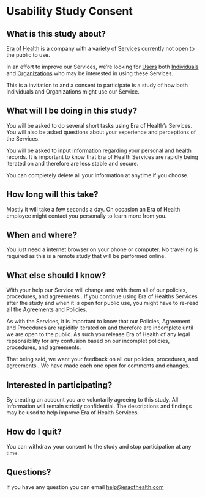 # Usability Study Consent

## What is this study about?
[Era of Health](terminology.md#era-of-health) is a company with a variety of [Services](terminology.md#services) currently not open to the public to use. 

In an effort to improve our Services, we’re looking for [Users](terminology.md#users) both [Individuals](terminology.md#individual) and [Organizations](terminology.md#organizations) who may be interested in using these Services. 

This is a invitation to and a consent to participate is a study of how both Individuals and Organizations might use our Service. 

## What will I be doing in this study?
You will be asked to do several short tasks using Era of Health’s Services. You will also be asked questions about your experience and perceptions of the Services.

You will be asked to input [Information](terminology.md#information) regarding your personal and health records. It is important to know that Era of Health Services are rapidly being iterated on and therefore are less stable and secure.

You can completely delete all your Information at anytime if you choose. 

## How long will this take? 
Mostly it will take a few seconds a day. On occasion an Era of Health employee might contact you personally to learn more from you.

## When and where?
You just need a internet browser on your phone or computer. No traveling is required as this is a remote study that will be performed online.

## What else should I know?
With your help our Service will change and with them all of our policies, procedures, and agreements . If you continue using Era of Healths Services after the study and when it is open for public use, you might have to re-read all the Agreements and Policies.

As with the Services, it is important to know that our Policies, Agreement and Procedures are rapiditly iterated on and therefore are incomplete until we are open to the public. As such you release Era of Health of any legal repsonsibility for any confusion based on our incomplet policies, procedures, and agreements.

That being said, we want your feedback on all our policies, procedures, and agreements . We have made each one open for comments and changes. 

## Interested in participating?  
By creating an account you are voluntarily agreeing to this study. All Information will remain strictly confidential. The descriptions and findings may be used to help improve Era of Health Services.

## How do I quit? 
You can withdraw your consent to the study and stop participation at any time. 

## Questions?
If you have any question you can email help@eraofhealth.com

